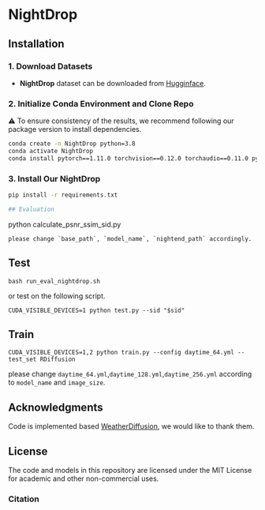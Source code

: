 # NightDrop


## Installation

### 1. Download Datasets

- **NightDrop** dataset can be downloaded from [Hugginface](https://huggingface.co/datasets/huggingten/NightDrop/).

### 2. Initialize Conda Environment and Clone Repo
⚠️ To ensure consistency of the results, we recommend following our package version to install dependencies.

```bash
conda create -n NightDrop python=3.8
conda activate NightDrop
conda install pytorch==1.11.0 torchvision==0.12.0 torchaudio==0.11.0 pytorch-cuda=11.3 -c pytorch -c nvidia

```
### 3. Install Our NightDrop
```bash
pip install -r requirements.txt

## Evaluation
```
python calculate_psnr_ssim_sid.py
```
please change `base_path`, `model_name`, `nightend_path` accordingly.
```
## Test
```
bash run_eval_nightdrop.sh
```
or test on the following script.
```
CUDA_VISIBLE_DEVICES=1 python test.py --sid "$sid"
```


## Train
```
CUDA_VISIBLE_DEVICES=1,2 python train.py --config daytime_64.yml --test_set RDiffusion
```
please change `daytime_64.yml`,`daytime_128.yml`,`daytime_256.yml` according to `model_name` and `image_size`.


## Acknowledgments
Code is implemented based [WeatherDiffusion](https://github.com/IGITUGraz/WeatherDiffusion), we would like to thank them.

## License
The code and models in this repository are licensed under the MIT License for academic and other non-commercial uses.<br>


### Citation
